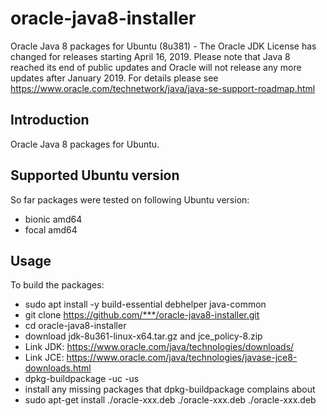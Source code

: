 # oracle-java8-installer
Oracle Java 8 packages for Ubuntu (8u381) - The Oracle JDK License has changed for releases starting April 16, 2019.
Please note that Java 8 reached its end of public updates and Oracle will not release any more updates after January 2019. For details please see https://www.oracle.com/technetwork/java/java-se-support-roadmap.html

Introduction
------------

Oracle Java 8 packages for Ubuntu.

Supported Ubuntu version
-------------------------

So far packages were tested on following Ubuntu version:

- bionic amd64
- focal amd64

Usage
-----

To build the packages:

- sudo apt install -y build-essential debhelper java-common
- git clone https://github.com/***/oracle-java8-installer.git
- cd oracle-java8-installer
- download jdk-8u361-linux-x64.tar.gz and jce_policy-8.zip
- Link JDK: https://www.oracle.com/java/technologies/downloads/
- Link JCE: https://www.oracle.com/java/technologies/javase-jce8-downloads.html
- dpkg-buildpackage -uc -us
- install any missing packages that dpkg-buildpackage complains about
- sudo apt-get install ./oracle-xxx.deb ./oracle-xxx.deb ./oracle-xxx.deb
